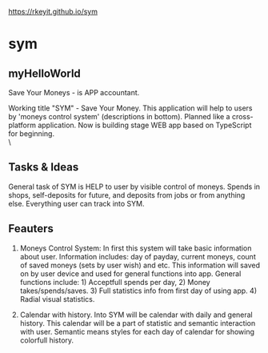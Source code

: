 https://rkeyit.github.io/sym

# sym
## myHelloWorld
 Save Your Moneys - is APP accountant.

Working title "SYM" - Save Your Money.
This application will help to users by 'moneys control system' (descriptions in bottom).
Planned like a cross-platform application. 
Now is building stage WEB app based on TypeScript for beginning.
\
\

## Tasks & Ideas
General task of SYM is HELP to user by visible control of moneys.
Spends in shops, self-deposits for future, and deposits from jobs or from anything else.
Everything user can track into SYM.



## Feauters

1. Moneys Control System:
    In first this system will take basic information about user.
    Information includes: day of payday, current moneys, count of saved moneys (sets by user wish) and etc.
    This information will saved on by user device and used for general functions into app.
    General functions include:
       1) Acceptfull spends per day,
       2) Money takes/spends/saves.
       3) Full statistics info from first day of using app.
       4) Radial visual statistics.

2. Calendar with history.
    Into SYM will be calendar with daily and general history.
    This calendar will be a part of statistic and semantic interaction with user.
    Semantic means styles for each day of calendar for showing colorfull history.